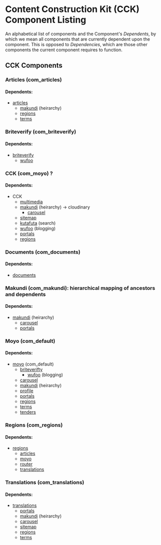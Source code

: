 # Content Construction Kit \(CCK\) Component Listing

An alphabetical list of components and the Component's *Dependents*, by which we mean all components that are 
 currently dependent upon the component. This is opposed to *Dependencies*, which are those other components the 
 current component requires to function.

## CCK Components 

### Articles \(com_articles\)

#### Dependents:

* [articles](https://github.com/kedweber/com_articles) 
    * [makundi](https://github.com/kedweber/com_makundi) \(heirarchy\)
    * [regions](https://github.com/kedweber/com_regions) 
    * [terms](https://github.com/kedweber/com_terms) 

### Briteverify \(com_briteverify\)

#### Dependents:

* [briteverify](https://github.com/kedweber/com_briteverify)
    * [wufoo](https://github.com/kedweber/com_wufoo)

### CCK \(com_moyo\) ?

#### Dependents:

* CCK
    * [multimedia](https://github.com/kedweber/com_multimedia)
    * [makundi](https://github.com/kedweber/com_makundi) \(heirarchy\) -> cloudinary
        * [carousel](https://github.com/kedweber/com_carousel)
    * [sitemap](https://github.com/kedweber/com_sitemap)
    * [kutafuta](https://github.com/kedweber/com_kutafuta) \(search\)
    * [wufoo](https://github.com/kedweber/com_wufoo) \(blogging\)
    * [portals](https://github.com/kedweber/com_portals)
    * [regions](https://github.com/kedweber/com_regions)

### Documents \(com_documents\)

#### Dependents:

* [documents](https://github.com/kedweber/com_documents)

### Makundi \(com_makundi\): hierarchical mapping of ancestors and dependents

#### Dependents:

* [makundi](https://github.com/kedweber/com_makundi) \(heirarchy\)
    * [carousel](https://github.com/kedweber/com_carousel)
    * [portals](https://github.com/kedweber/com_portals)

### Moyo \(com_default\)

#### Dependents:

* [moyo](https://github.com/kedweber/com_default) \(com_default\)
    * [briteverifty](https://github.com/kedweber/com_briteverifty)
        * [wufoo](https://github.com/kedweber/com_wufoo) \(blogging\)
    * [carousel](https://github.com/kedweber/com_carousel)
    * [makundi](https://github.com/kedweber/com_makundi) \(heirarchy\)
    * [profile](https://github.com/kedweber/com_profile)
    * [portals](https://github.com/kedweber/com_portals)
    * [regions](https://github.com/kedweber/com_regions)
    * [terms](https://github.com/kedweber/com_terms) 
    * [tenders](https://github.com/kedweber/com_tenders)

### Regions \(com_regions\)

#### Dependents:

* [regions](https://github.com/kedweber/com_regions)
    * [articles](https://github.com/kedweber/com_articles)
    * [moyo](https://github.com/kedweber/com_default)
    * [router](https://github.com/kedweber/pkg_router)
    * [translations](https://github.com/kedweber/com_translations)
    
### Translations \(com_translations\)

#### Dependents:

* [translations](https://github.com/kedweber/com_translations)
    * [portals](https://github.com/kedweber/com_portals)
    * [makundi](https://github.com/kedweber/com_makundi) \(heirarchy\)
    * [carousel](https://github.com/kedweber/com_carousel)
    * [sitemap](https://github.com/kedweber/com_sitemap)
    * [regions](https://github.com/kedweber/com_regions)
    * [terms](https://github.com/kedweber/com_terms) 
